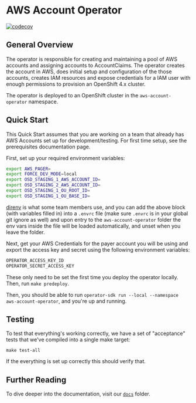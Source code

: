 # AWS Account Operator

[![codecov](https://codecov.io/gh/openshift/aws-account-operator/branch/master/graph/badge.svg)](https://codecov.io/gh/openshift/aws-account-operator)

## General Overview

The operator is responsible for creating and maintaining a pool of AWS accounts and assigning accounts to AccountClaims. The operator creates the account in AWS, does initial setup and configuration of the those accounts, creates IAM resources and expose credentials for a IAM user with enough permissions to provision an OpenShift 4.x cluster.

The operator is deployed to an OpenShift cluster in the `aws-account-operator` namespace.

## Quick Start

This Quick Start assumes that you are working on a team that already has AWS Accounts set up for development/testing.  For first time setup, see the prerequisites documentation page.

First, set up your required environment variables:

```bash
export AWS_PAGER=
export FORCE_DEV_MODE=local
export OSD_STAGING_1_AWS_ACCOUNT_ID=
export OSD_STAGING_2_AWS_ACCOUNT_ID=
export OSD_STAGING_1_OU_ROOT_ID=
export OSD_STAGING_1_OU_BASE_ID=
```

[direnv](https://direnv.net) is what some team members use, and you can add the above block (with variables filled in) into a `.envrc` file (make sure `.envrc` is in your global git ignore as well) and upon entry to the `aws-account-operator` folder the env vars inside the file will be loaded automatically, and unset when you leave the folder.

Next, get your AWS Credentials for the payer account you will be using and export the access key and secret using the following environment variables:

```txt
OPERATOR_ACCESS_KEY_ID
OPERATOR_SECRET_ACCESS_KEY
```

These only need to be set the first time you deploy the operator locally.  Then, run `make predeploy`.

Then, you should be able to run `operator-sdk run --local --namespace aws-account-operator`, and you're up and running.

## Testing

To test that everything's working correctly, we have a set of "acceptance" tests that we've compiled into a single make target:

```shell
make test-all
```

If the everything is set up correctly this should verify that.

## Further Reading

To dive deeper into the documentation, visit our [`docs`](docs) folder.
